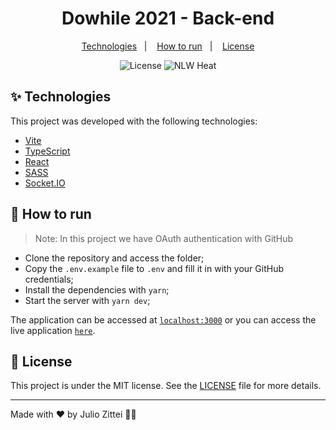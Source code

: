 <h1 align="center">Dowhile 2021 - Back-end</h1>

<p align="center">
  <a href="#-technologies">Technologies</a>&nbsp;&nbsp;&nbsp;|&nbsp;&nbsp;&nbsp;
  <a href="#-how-to-run">How to run</a>&nbsp;&nbsp;&nbsp;|&nbsp;&nbsp;&nbsp;
  <a href="#-license">License</a>
</p>

<p align="center">
  <img alt="License" src="https://img.shields.io/static/v1?label=license&message=MIT&color=8257E5&labelColor=000000">
  <img src="https://img.shields.io/static/v1?label=NLW&message=Heat&color=8257E5&labelColor=000000" alt="NLW Heat" />
</p>

## ✨ Technologies

This project was developed with the following technologies:

- [Vite](https://vitejs.dev/)
- [TypeScript](https://www.typescriptlang.org/)
- [React](https://pt-br.reactjs.org/)
- [SASS](https://sass-lang.com/)
- [Socket.IO](https://socket.io/)

## 🚀 How to run

> Note: In this project we have OAuth authentication with GitHub

- Clone the repository and access the folder;
- Copy the `.env.example` file to `.env` and fill it in with your GitHub credentials;
- Install the dependencies with `yarn`;
- Start the server with `yarn dev`;

The application can be accessed at [`localhost:3000`](http://localhost:3000) or you can access the live application [`here`]().

## 📄 License

This project is under the MIT license. See the [LICENSE](LICENSE) file for more details.

---

Made with ♥ by Julio Zittei 👋🏻
